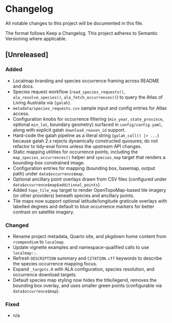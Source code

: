 # Changelog

All notable changes to this project will be documented in this file.

The format follows Keep a Changelog. This project adheres to Semantic Versioning where applicable.

## [Unreleased]
### Added
- Localmap branding and species occurrence framing across README and docs.
- Species request workflow (`read_species_requests()`, `ala_resolve_species()`,
  `ala_fetch_occurrences()`) to query the Atlas of Living Australia via
  `{galah}`.
- `metadata/species_requests.csv` sample input and config entries for Atlas
  access.
- Configuration knobs for occurrence filtering (`min_year`, `state_province`,
  optional `min_lat`, boundary geometry) surfaced in `config/config.yaml`, along
  with explicit galah `download_reason_id` support.
- Hard-code the galah pipeline as a literal string (`galah_call() |> ...`)
  because galah 2.x rejects dynamically constructed quosures; do not refactor
  to tidy-eval forms unless the upstream API changes.
- Static mapping utilities for occurrence points, including the
  `map_species_occurrences()` helper and `species_map` target that renders a
  bounding-box constrained image.
- Configuration entries for mapping (bounding box, basemap, output path) under
  `data$occurrence$map`.
- Optional ancillary point overlays drawn from CSV files (configured under
  `data$occurrence$map$additional_points`).
- Added `topo_tile_map` target to render OpenTopoMap-based tile imagery (or
  other providers) beneath species and ancillary points.
- Tile maps now support optional latitude/longitude graticule overlays with
  labelled degrees and default to blue occurrence markers for better contrast
  on satellite imagery.

### Changed
- Rename project metadata, Quarto site, and pkgdown home content from `rcompendium`
  to `localmap`.
- Update vignette examples and namespace-qualified calls to use `localmap::`.
- Refresh `DESCRIPTION` summary and `CITATION.cff` keywords to describe the
  species occurrence mapping focus.
- Expand `_targets.R` with ALA configuration, species resolution, and
  occurrence download targets.
- Default species map styling now hides the title/legend, removes the bounding
  box overlay, and uses smaller green points (configurable via
  `data$occurrence$map`).

### Fixed
- n/a
